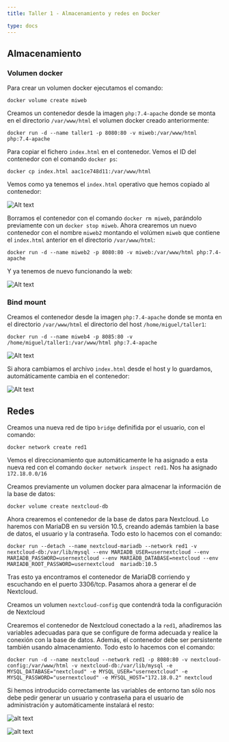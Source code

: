 ```yaml
---
title: Taller 1 - Almacenamiento y redes en Docker

type: docs
---
```

## Almacenamiento
### Volumen docker
Para crear un volumen docker ejecutamos el comando:
```
docker volume create miweb
```

Creamos un contenedor desde la imagen `php:7.4-apache` donde se monta en el directorio `/var/www/html` el volumen docker creado anteriormente:
```
docker run -d --name taller1 -p 8080:80 -v miweb:/var/www/html php:7.4-apache
```

Para copiar el fichero `index.html` en el contenedor. Vemos el ID del contenedor con el comando `docker ps`:
```
docker cp index.html aac1ce748d11:/var/www/html
```

Vemos como ya tenemos el `index.html` operativo que hemos copiado al contenedor:

![Alt text](/images/docker-t1-1.png)

Borramos el contenedor con el comando `docker rm miweb`, parándolo previamente con un `docker stop miweb`. Ahora crearemos un nuevo contenedor con el nombre `miweb2` montando el volúmen `miweb` que contiene el `index.html` anterior en el directorio `/var/www/html`:
```
docker run -d --name miweb2 -p 8080:80 -v miweb:/var/www/html php:7.4-apache
```
Y ya tenemos de nuevo funcionando la web:

![Alt text](/images/docker-t1-2.png)

### Bind mount
Creamos el contenedor desde la imagen `php:7.4-apache` donde se monta en el directorio `/var/www/html` el directorio del host `/home/miguel/taller1`:
```
docker run -d --name miweb4 -p 8085:80 -v /home/miguel/taller1:/var/www/html php:7.4-apache
```

![Alt text](/images/docker-t1-3.png)

Si ahora cambiamos el archivo `index.html` desde el host y lo guardamos, automáticamente cambia en el contenedor:

![Alt text](/images/docker-t1-4.png)


## Redes
Creamos una nueva red de tipo `bridge` definifida por el usuario, con el comando:
```
docker network create red1
```
Vemos el direccionamiento que automáticamente le ha asignado a esta nueva red con el comando `docker network inspect red1`. Nos ha asignado `172.18.0.0/16`

Creamos previamente un volumen docker para almacenar la información de la base de datos:

```
docker volume create nextcloud-db
```

Ahora crearemos el contenedor de la base de datos para Nextcloud. Lo haremos con MariaDB en su versión 10.5, creando además tambien la base de datos, el usuario y la contraseña. Todo esto lo hacemos con el comando:

```
docker run --detach --name nextcloud-mariadb --network red1 -v nextcloud-db:/var/lib/mysql --env MARIADB_USER=usernextcloud --env MARIADB_PASSWORD=usernextcloud --env MARIADB_DATABASE=nextcloud --env MARIADB_ROOT_PASSWORD=usernextcloud  mariadb:10.5 
```

Tras esto ya encontramos el contenedor de MariaDB corriendo y escuchando en el puerto 3306/tcp. Pasamos ahora a generar el de Nextcloud.

Creamos un volumen `nextcloud-config` que contendrá toda la configuración de Nextcloud

Crearemos el contenedor de Nextcloud conectado a la `red1`, añadiremos las variables adecuadas para que se configure de forma adecuada y realice la conexión con la base de datos. Además, el contenedor debe ser persistente también usando almacenamiento. Todo esto lo hacemos con el comando:

```
docker run -d --name nextcloud --network red1 -p 8080:80 -v nextcloud-config:/var/www/html -v nextcloud-db:/var/lib/mysql -e MYSQL_DATABASE="nextcloud" -e MYSQL_USER="usernextcloud" -e MYSQL_PASSWORD="usernextcloud" -e MYSQL_HOST="172.18.0.2" nextcloud 
```
Si hemos introducido correctamente las variables de entorno tan sólo nos debe pedir generar un usuario y contraseña para el usuario de administración y automáticamente instalará el resto:

![alt text](/images/tdocker-1.png)

![alt text](/images/tdocker-2.png)